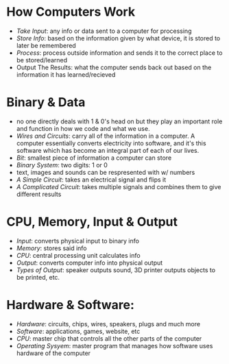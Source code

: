 # How Computers Work

- _Take Input_: any info or data sent to a computer for processing
- _Store Info_: based on the information given by what device, it is stored to later be remembered
- _Process_: process outside information and sends it to the correct place to be stored/learned 
- Output The Results: what the computer sends back out based on the information it has learned/recieved

# Binary & Data

- no one directly deals with 1 & 0's head on but they play an important role and function in how we code and what we use.
- _Wires and Circuits_: carry all of the information in a computer. A computer essentially converts electricity into software, and it's this software which has become an integral part of each of our lives. 
- _Bit_: smallest piece of information a computer can store
- _Binary System_: two digits: 1 or 0
- text, images and sounds can be respresented with w/ numbers
- _A Simple Circuit_: takes an electrical signal and flips it
- _A Complicated Circuit_: takes multiple signals and combines them to give different results

# CPU, Memory, Input & Output

- _Input_: converts physical input to binary info
- _Memory_: stores said info
- _CPU_: central processing unit calculates info
- _Output_: converts computer info into physical output
- _Types of Output_: speaker outputs sound, 3D printer outputs objects to be printed, etc.

# Hardware & Software:

- _Hardware_: circuits, chips, wires, speakers, plugs and much more
- _Software_: applications, games, website, etc
- _CPU_: master chip that controls all the other parts of the computer
- _Operating Sysyem_: master program that manages how software uses hardware of the computer